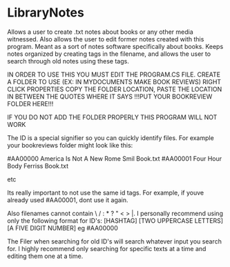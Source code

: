 # LibraryNotes
Allows a user to create .txt notes about books or any other media witnessed. Also allows the user to edit former notes created with this program. Meant as a sort of notes software specifically about books. Keeps notes organized by creating tags in the filename, and allows the user to search through old notes using these tags.

IN ORDER TO USE THIS YOU MUST EDIT THE PROGRAM.CS FILE. CREATE A FOLDER TO USE (EX: IN MYDOCUMENTS MAKE BOOK REVIEWS) RIGHT CLICK PROPERTIES COPY THE FOLDER LOCATION, PASTE THE LOCATION IN BETWEEN THE QUOTES WHERE IT SAYS !!!PUT YOUR BOOKREVIEW FOLDER HERE!!!

IF YOU DO NOT ADD THE FOLDER PROPERLY THIS PROGRAM WILL NOT WORK

The ID is a special signifier so you can quickly identify files. For example your bookreviews folder might look like this:

#AA00000 America Is Not A New Rome Smil Book.txt
#AA00001 Four Hour Body Ferriss Book.txt

etc

Its really important to not use the same id tags. For example, if youve already used #AA00001, dont use it again. 

Also filenames cannot contain  \ / : * ? " < > |. I personally recommend using only the following format for ID's: [HASHTAG] [TWO UPPERCASE LETTERS] [A FIVE DIGIT NUMBER] eg #AA00000

The Filer when searching for old ID's will search whatever input you search for. I highly recommend only searching for specific texts at a time and editing them one at a time. 
